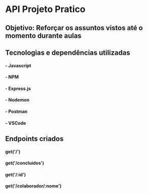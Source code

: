 # API Projeto Pratico
## Objetivo: Reforçar os assuntos vistos até o momento durante aulas

## Tecnologias e dependências utilizadas
#### - Javascript
#### - NPM
#### - Express.js
#### - Nodemon
#### - Postman
#### - VSCode


## Endpoints criados
#### get('/')
#### get('/concluidos')
#### get('/:id')
#### get('/colaborador/:nome')

